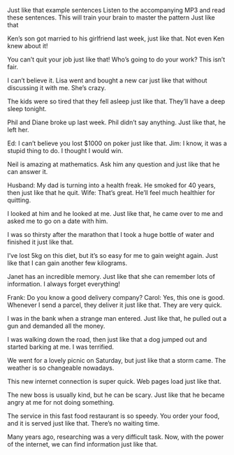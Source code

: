 Just like that example sentences
Listen to the accompanying MP3 and read these sentences. This will train your brain to master the pattern Just like that

Ken’s son got married to his girlfriend last week, just like that. Not even Ken knew about it!

You can’t quit your job just like that! Who’s going to do your work? This isn’t fair.

I can’t believe it. Lisa went and bought a new car just like that without discussing it with me. She’s crazy.

The kids were so tired that they fell asleep just like that. They’ll have a deep sleep tonight.

Phil and Diane broke up last week. Phil didn’t say anything. Just like that, he left her.

Ed: I can’t believe you lost $1000 on poker just like that.
Jim: I know, it was a stupid thing to do. I thought I would win.

Neil is amazing at mathematics. Ask him any question and just like that he can answer it.

Husband: My dad is turning into a health freak. He smoked for 40 years, then just like that he quit.
Wife: That’s great. He’ll feel much healthier for quitting.

I looked at him and he looked at me. Just like that, he came over to me and asked me to go on a date with him.

I was so thirsty after the marathon that I took a huge bottle of water and finished it just like that.

I’ve lost 5kg on this diet, but it’s so easy for me to gain weight again. Just like that I can gain another few kilograms.

Janet has an incredible memory. Just like that she can remember lots of information. I always forget everything!

Frank: Do you know a good delivery company?
Carol: Yes, this one is good. Whenever I send a parcel, they deliver it just like that. They are very quick.

I was in the bank when a strange man entered. Just like that, he pulled out a gun and demanded all the money.

I was walking down the road, then just like that a dog jumped out and started barking at me. I was terrified.

We went for a lovely picnic on Saturday, but just like that a storm came. The weather is so changeable nowadays.

This new internet connection is super quick. Web pages load just like that.

The new boss is usually kind, but he can be scary. Just like that he became angry at me for not doing something.

The service in this fast food restaurant is so speedy. You order your food, and it is served just like that. There’s no waiting time.

Many years ago, researching was a very difficult task. Now, with the power of the internet, we can find information just like that.

